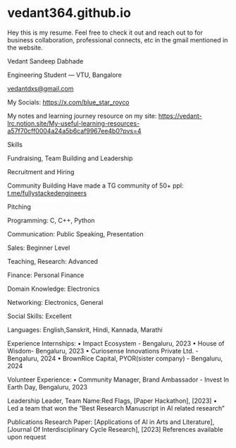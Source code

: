# vedant364.github.io

Hey this is my resume. 
Feel free to check it out and reach out to for business collaboration, professional connects, etc in the gmail  mentioned in the website.


Vedant Sandeep Dabhade

Engineering Student — VTU, Bangalore

vedantdxs@gmail.com

My Socials: https://x.com/blue_star_royco

My notes and learning journey resource on my site: https://vedant-lrc.notion.site/My-useful-learning-resources-a57f70cff0004a24a5b6caf9967ee4b0?pvs=4


Skills

Fundraising, Team Building and Leadership

Recruitment and Hiring

Community Building
Have made a TG community of 50+ ppl: [t.me/fullystackedengineers](https://t.me/fullystackedengineers)

Pitching

Programming: C, C++, Python

Communication: Public Speaking, Presentation

Sales: Beginner Level

Teaching, Research: Advanced

Finance: Personal Finance

Domain Knowledge: Electronics

Networking: Electronics, General

Social Skills: Excellent

Languages: English,Sanskrit, Hindi, Kannada, Marathi


Experience
Internships:
• Impact Ecosystem - Bengaluru, 2023
• House of Wisdom- Bengaluru, 2023
• Curiosense Innovations Private Ltd. - Bengaluru, 2024
• BrownRice Capital, PYOR(sister company) - Bengaluru, 2024

Volunteer Experience:
• Community Manager, Brand Ambassador - Invest In Earth Day, Bengaluru, 2023

Leadership
Leader, Team Name:Red Flags, [Paper Hackathon], [2023]
• Led a team that won the ”Best Research Manuscript in AI related research”

Publications
Research Paper: [Applications of AI in Arts and Literature], [Journal Of Interdisciplinary Cycle Research], [2023]
References available upon request
